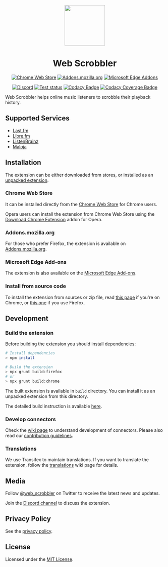 <div align="center">

<p>
	<img width="128" src="./src/icons/icon_chrome_circle.svg"/>
</p>
<h1>Web Scrobbler</h1>

[![Chrome Web Store][WebStoreBadge]][WebStore]
[![Addons.mozilla.org][AmoBadge]][Amo]
[![Microsoft Edge Addons][EdgeBadge]][Edge]

[![Discord][DiscordBadge]][Discord]
[![Test status][GitHubActionsBadge]][GitHubActions]
[![Codacy Badge][CodacyBadge]][Codacy]
[![Codacy Coverage Badge][CodacyCoverageBadge]][Codacy]

</div>

Web Scrobbler helps online music listeners to scrobble their playback history.

## Supported Services

-   [Last.fm][LastFm]
-   [Libre.fm][LibreFm]
-   [ListenBrainz][ListenBrainz]
-   [Maloja][Maloja]

## Installation

The extension can be either downloaded from stores, or installed as an [unpacked extension][DocsUnpacked].

### Chrome Web Store

It can be installed directly from the [Chrome Web Store][WebStore] for Chrome users.

Opera users can install the extension from Chrome Web Store using the
[Download Chrome Extension][DownloadChromeExt] addon for Opera.

### Addons.mozilla.org

For those who prefer Firefox, the extension is available on [Addons.mozilla.org][Amo].

### Microsoft Edge Add-ons

The extension is also available on the [Microsoft Edge Add-ons][Edge].

### Install from source code

To install the extension from sources or zip file, read
[this page][WikiUnpacked] if you're on Chrome, or [this one][WikiTempAddon]
if you use Firefox.

## Development

### Build the extension

Before building the extension you should install dependencies:

```sh
# Install dependencies
> npm install

# Build the extension
> npx grunt build:firefox
# or
> npx grunt build:chrome
```

The built extension is available in `build` directory. You can install it as an
unpacked extension from this directory.

The detailed build instruction is available [here][BuildInstructions].

### Develop connectors

Check the [wiki page][WikiDev] to understand development of connectors. Please
also read our [contribution guidelines][Contributing].

### Translations

We use Transifex to maintain translations. If you want to translate
the extension, follow the [translations][Translations] wiki page for details.

## Media

Follow [@web_scrobbler][Twitter] on Twitter to receive the latest news and updates.

Join the [Discord channel][Discord] to discuss the extension.

## Privacy Policy

See the [privacy policy][Privacy].

## License

Licensed under the [MIT License][License].

<!-- Badges -->
[AmoBadge]: https://img.shields.io/amo/v/web-scrobbler.svg?label=firefox&logo=firefox-browser&logoColor=white
[CodacyBadge]: https://img.shields.io/codacy/grade/32658c34c5c542d9a315ead8d5eadd0e?logo=codacy&logoColor=white
[CodacyCoverageBadge]: https://img.shields.io/codacy/coverage/32658c34c5c542d9a315ead8d5eadd0e?logo=codacy&logoColor=white
[DiscordBadge]: https://img.shields.io/discord/716363971070001202?logo=discord&logoColor=white&color=7289dA
[EdgeBadge]: https://img.shields.io/badge/dynamic/json?label=edge&logo=microsoft-edge&query=%24.version&url=https%3A%2F%2Fmicrosoftedge.microsoft.com%2Faddons%2Fgetproductdetailsbycrxid%2Fobiekdelmkmlgnhddmmnpnfhngejbnnc
[GitHubActionsBadge]: https://img.shields.io/github/workflow/status/web-scrobbler/web-scrobbler/Test?label=test&logo=github&logoColor=white
[WebStoreBadge]: https://img.shields.io/chrome-web-store/v/hhinaapppaileiechjoiifaancjggfjm.svg?label=chrome&logo=google-chrome&logoColor=white

<!-- Docs -->
[BuildInstructions]: https://github.com/web-scrobbler/web-scrobbler/wiki/Setup-development-environment
[Contributing]: https://github.com/web-scrobbler/web-scrobbler/blob/master/.github/CONTRIBUTING.md
[DocsUnpacked]: https://developer.chrome.com/extensions/getstarted#unpacked
[License]: https://github.com/web-scrobbler/web-scrobbler/blob/master/LICENSE.md
[Privacy]: https://github.com/web-scrobbler/web-scrobbler/blob/master/src/_locales/en/privacy.md
[Translations]: https://github.com/web-scrobbler/web-scrobbler/wiki/Translate-the-extension

<!-- Download -->
[Amo]: https://addons.mozilla.org/en-US/firefox/addon/web-scrobbler/
[Edge]: https://microsoftedge.microsoft.com/addons/detail/web-scrobbler/obiekdelmkmlgnhddmmnpnfhngejbnnc
[WebStore]: https://chrome.google.com/webstore/detail/lastfm-scrobbler/hhinaapppaileiechjoiifaancjggfjm

<!-- Other -->
[DownloadChromeExt]: https://addons.opera.com/extensions/details/app_id/kipjbhgniklcnglfaldilecjomjaddfi

<!-- Related pages -->
[Codacy]: https://app.codacy.com/gh/web-scrobbler/web-scrobbler/dashboard
[Discord]: https://discord.com/invite/u99wNWw
[GitHubActions]: https://github.com/web-scrobbler/web-scrobbler/actions
[Twitter]: https://twitter.com/web_scrobbler

<!-- Services -->
[LastFm]: http://www.last.fm/
[LibreFm]: https://libre.fm/
[ListenBrainz]: https://listenbrainz.org/
[Maloja]: https://github.com/krateng/maloja

<!-- Wiki pages -->
[WikiDev]: https://github.com/web-scrobbler/web-scrobbler/wiki/Connectors-development
[WikiTempAddon]: https://github.com/web-scrobbler/web-scrobbler/wiki/Install-a-temporary-add-on
[WikiUnpacked]: https://github.com/web-scrobbler/web-scrobbler/wiki/Install-an-unpacked-extension
